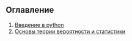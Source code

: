 ## Оглавление

1) [Введение в python](https://nbviewer.jupyter.org/github/andreitsev/Empirical-Statistics-EF-MSU-2019/blob/master/Введение%20в%20python.ipynb) 
2) [Основы теории вероятности и статистики](https://nbviewer.jupyter.org/github/andreitsev/Empirical-Statistics-EF-MSU-2019/blob/master/Основы%20теории%20вероятности%20и%20статистики.ipynb)